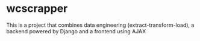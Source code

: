 # wcscrapper
This is a project that combines data engineering (extract-transform-load), a backend powered by Django and a frontend using AJAX
